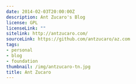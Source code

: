 ```yaml
---
date: 2014-02-03T20:00:00Z
description: Ant Zucaro's Blog
license: GPL
licenseLink: ""
sitelink: http://antzucaro.com/
sourceLink: https://github.com/antzucaro/az.com
tags:
- personal
- blog
- foundation
thumbnail: /img/antzucaro-tn.jpg
title: Ant Zucaro
---
```


